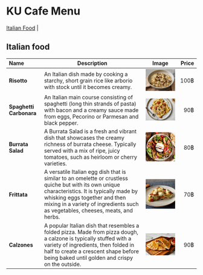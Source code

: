 # KU Cafe Menu
[Italian Food](#italian-food) |

## Italian food

| Name                    | Description                                                                                                                                                                                                                                                        | Image                                        |  Price |
|:------------------------|--------------------------------------------------------------------------------------------------------------------------------------------------------------------------------------------------------------------------------------------------------------------|----------------------------------------------|-------:|
| **Risotto**             | An Italian dish made by cooking a starchy, short grain rice like arborio with stock until it becomes creamy.                                                                                                                                                       | <img src="images/risotto.jpg" width="400">   |   100฿ |
| **Spaghetti Carbonara** | An Italian main course consisting of spaghetti (long thin strands of pasta) with bacon and a creamy sauce made from eggs, Pecorino or Parmesan and black pepper.                                                                                                   | <img src="images/carbonara.jpg" width="400"> |    90฿ |
| **Burrata Salad**       | A Burrata Salad is a fresh and vibrant dish that showcases the creamy richness of burrata cheese. Typically served with a mix of ripe, juicy tomatoes, such as heirloom or cherry varieties.                                                                       | <img src="images/burrata.jpg" width="400">   |    80฿ |
| **Frittata**            | A versatile Italian egg dish that is similar to an omelette or crustless quiche but with its own unique characteristics. It is typically made by whisking eggs together and then mixing in a variety of ingredients such as vegetables, cheeses, meats, and herbs. | <img src="images/frittata.jpg" width="400">  |    70฿ |
| **Calzones**            | A popular Italian dish that resembles a folded pizza. Made from pizza dough, a calzone is typically stuffed with a variety of ingredients, then folded in half to create a crescent shape before being baked until golden and crispy on the outside.               | <img src="images/calzones.jpg" width="400">  |    90฿ |


